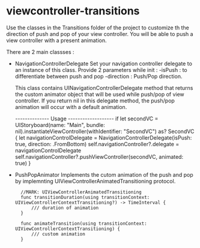 # viewcontroller-transitions

Use the classes in the Transitions folder of the project to customize th the direction of push and pop of your view controller.
You will be able to push a view controller with a present animation.


There are 2 main classses :
- NavigationControllerDelegate
    Set your navigation controller delegate to an instance of this class.
    Provide 2 parameters while init :
        -isPush : to differentiate between push and pop
        -direction : Push/Pop direction.

    This class contains UINavigationControllerDelegate method that returns the custom animator object that will be used while push/pop of view controller. If you return nil in this delegate method, the push/pop animation will occur with a default animation.

    -------------- Usage -------------------
    if let secondVC = UIStoryboard(name: "Main", bundle: nil).instantiateViewController(withIdentifier: "SecondVC") as? SecondVC {
        let navigationControlDelegate = NavigationControllerDelegate(isPush: true, direction: .FromBottom)
        self.navigationController?.delegate = navigationControlDelegate
        self.navigationController?.pushViewController(secondVC, animated: true)
    }


- PushPopAnimator
    Implements the cutom animation of the push and pop by implemnting UIViewControllerAnimatedTransitioning protocol. 

        //MARK: UIViewControllerAnimatedTransitioning
        func transitionDuration(using transitionContext: UIViewControllerContextTransitioning?) -> TimeInterval {
            /// duration of animation
        }

        func animateTransition(using transitionContext: UIViewControllerContextTransitioning) {
            /// custom animation
        }
